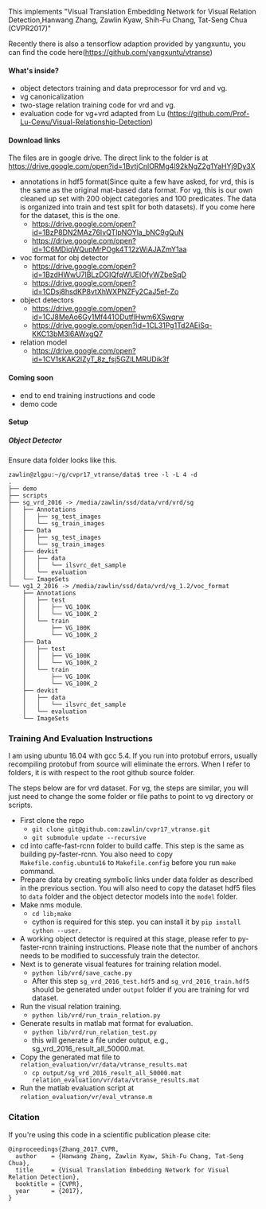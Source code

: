 This implements "Visual Translation Embedding Network for Visual Relation Detection,Hanwang Zhang, Zawlin Kyaw, Shih-Fu Chang, Tat-Seng Chua (CVPR2017)"

Recently there is also a tensorflow adaption provided by yangxuntu, you can find the code here(https://github.com/yangxuntu/vtranse)
#### What's inside?
* object detectors training and data preprocessor for vrd and vg.
* vg canonicalization
* two-stage relation training code for vrd and vg.
* evaluation code for vg+vrd adapted from Lu (https://github.com/Prof-Lu-Cewu/Visual-Relationship-Detection)

#### Download links
The files are in google drive. The direct link to the folder is at https://drive.google.com/open?id=1BvtjCnlORMg4l92kNgZ2g1YaHYj9Dy3X

* annotations in hdf5 format(Since quite a few have asked, for vrd, this is the same as the original mat-based data format. For vg, this is our own cleaned up set with 200 object categories and 100 predicates. The data is organized into train and test split for both datasets). If you come here for the dataset, this is the one.
    * https://drive.google.com/open?id=1BzP8DN2MAz76IvQTlpNOYla_bNC9gQuN
    * https://drive.google.com/open?id=1C6MDiqWQupMrPOgk4T12zWiAJAZmY1aa
* voc format for obj detector
    * https://drive.google.com/open?id=1BzdHWwU7lBLzDGIQfqWUEIOfyWZbeSqD
    * https://drive.google.com/open?id=1CDsj8hsdKP8vtXhWXPNZFy2CaJ5ef-Zo
* object detectors
    * https://drive.google.com/open?id=1CJ8MeAo6Gy1Mf441ODutflHwm6XSwqrw
    * https://drive.google.com/open?id=1CL31Pg1Td2AEiSq-KKC13bM3l6AWxgQ7
* relation model
    * https://drive.google.com/open?id=1CV1sKAK2IZyT_8z_fsj5GZlLMRUDik3f

#### Coming soon
* end to end training instructions and code
* demo code

#### Setup
##### Object Detector
Ensure data folder looks like this. 

    zawlin@zlgpu:~/g/cvpr17_vtranse/data$ tree -l -L 4 -d
    .
    ├── demo
    ├── scripts
    ├── sg_vrd_2016 -> /media/zawlin/ssd/data/vrd/vrd/sg
    │   ├── Annotations
    │   │   ├── sg_test_images
    │   │   └── sg_train_images
    │   ├── Data
    │   │   ├── sg_test_images
    │   │   └── sg_train_images
    │   ├── devkit
    │   │   ├── data
    │   │   │   └── ilsvrc_det_sample
    │   │   └── evaluation
    │   └── ImageSets
    └── vg1_2_2016 -> /media/zawlin/ssd/data/vrd/vg_1.2/voc_format
        ├── Annotations
        │   ├── test
        │   │   ├── VG_100K
        │   │   └── VG_100K_2
        │   └── train
        │       ├── VG_100K
        │       └── VG_100K_2
        ├── Data
        │   ├── test
        │   │   ├── VG_100K
        │   │   └── VG_100K_2
        │   └── train
        │       ├── VG_100K
        │       └── VG_100K_2
        ├── devkit
        │   ├── data
        │   │   └── ilsvrc_det_sample
        │   └── evaluation
        └── ImageSets
### Training And Evaluation Instructions
I am using ubuntu 16.04  with gcc 5.4. If you run into protobuf errors, usually recompiling protobuf from source will eliminate the errors. When I refer to folders, it is with respect to the root github source folder.

The steps below are for vrd dataset. For vg, the steps are similar, you will just need to change the some folder or file paths to point to vg directory or scripts.

* First clone the repo
	* `git clone git@github.com:zawlin/cvpr17_vtranse.git`
	* `git submodule update --recursive`
* cd into caffe-fast-rcnn folder to build caffe. This step is the same as building py-faster-rcnn. You also need to copy  `Makefile.config.ubuntu16` to `Makefile.config` before you run `make` command.
* Prepare data by creating symbolic links under data folder as described in the previous section. You will also need to copy the dataset hdf5 files to `data` folder and the object detector models into the `model` folder.
* Make nms module.
	* `cd lib;make`
	* cython is required for this step. you can install it by `pip install cython --user`.
* A working object detector is required at this stage, please refer to py-faster-rcnn training instructions. Please note that the number of anchors needs to be modified to successfuly train the detector.
* Next is to generate visual features for training relation model.
	* `python lib/vrd/save_cache.py`
	* After this step `sg_vrd_2016_test.hdf5` and `sg_vrd_2016_train.hdf5` should be generated under `output` folder if you are training for vrd dataset.
* Run the visual relation training.
	* `python lib/vrd/run_train_relation.py`
* Generate results in matlab mat format for evaluation. 
	* `python lib/vrd/run_relation_test.py`
	* this will generate a file under  output, e.g., sg_vrd_2016_result_all_50000.mat.
* Copy the generated mat file to `relation_evaluation/vr/data/vtranse_results.mat`
	* `cp output/sg_vrd_2016_result_all_50000.mat relation_evaluation/vr/data/vtranse_results.mat`
* Run the matlab evaluation script at `relation_evaluation/vr/eval_vtranse.m`

### Citation

If you're using this code in a scientific publication please cite:
```
@inproceedings{Zhang_2017_CVPR,
  author    = {Hanwang Zhang, Zawlin Kyaw, Shih-Fu Chang, Tat-Seng Chua},
  title     = {Visual Translation Embedding Network for Visual Relation Detection},
  booktitle = {CVPR},
  year      = {2017},
}
```
